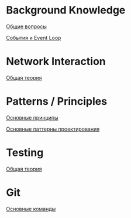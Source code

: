 Background Knowledge
=====================

[Общие вопросы](./answers/all.md)

[События и Event Loop](./answers/events.md)

Network Interaction
=====================

[Общая теория](./answers/network.md)

Patterns / Principles
=====================

[Основные принципы](./answers/principles.md)

[Основные паттерны проектирования](./answers/patterns.md)

Testing
=====================

[Общая теория](./answers/tests.md)

Git
=====================
[Основные команды](./answers/git.md)
